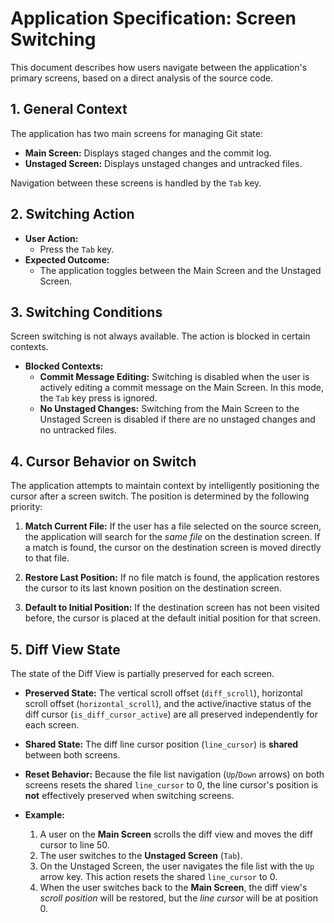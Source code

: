 # Application Specification: Screen Switching

This document describes how users navigate between the application's primary screens, based on a direct analysis of the source code.

## 1. General Context

The application has two main screens for managing Git state:
- **Main Screen:** Displays staged changes and the commit log.
- **Unstaged Screen:** Displays unstaged changes and untracked files.

Navigation between these screens is handled by the `Tab` key.

## 2. Switching Action

- **User Action:**
  - Press the `Tab` key.
- **Expected Outcome:**
  - The application toggles between the Main Screen and the Unstaged Screen.

## 3. Switching Conditions

Screen switching is not always available. The action is blocked in certain contexts.

- **Blocked Contexts:**
  - **Commit Message Editing:** Switching is disabled when the user is actively editing a commit message on the Main Screen. In this mode, the `Tab` key press is ignored.
  - **No Unstaged Changes:** Switching from the Main Screen to the Unstaged Screen is disabled if there are no unstaged changes and no untracked files.

## 4. Cursor Behavior on Switch

The application attempts to maintain context by intelligently positioning the cursor after a screen switch. The position is determined by the following priority:

1.  **Match Current File:** If the user has a file selected on the source screen, the application will search for the *same file* on the destination screen. If a match is found, the cursor on the destination screen is moved directly to that file.

2.  **Restore Last Position:** If no file match is found, the application restores the cursor to its last known position on the destination screen.

3.  **Default to Initial Position:** If the destination screen has not been visited before, the cursor is placed at the default initial position for that screen.

## 5. Diff View State

The state of the Diff View is partially preserved for each screen.

- **Preserved State:** The vertical scroll offset (`diff_scroll`), horizontal scroll offset (`horizontal_scroll`), and the active/inactive status of the diff cursor (`is_diff_cursor_active`) are all preserved independently for each screen.
- **Shared State:** The diff line cursor position (`line_cursor`) is **shared** between both screens.
- **Reset Behavior:** Because the file list navigation (`Up`/`Down` arrows) on both screens resets the shared `line_cursor` to 0, the line cursor's position is **not** effectively preserved when switching screens.

- **Example:**
  1. A user on the **Main Screen** scrolls the diff view and moves the diff cursor to line 50.
  2. The user switches to the **Unstaged Screen** (`Tab`).
  3. On the Unstaged Screen, the user navigates the file list with the `Up` arrow key. This action resets the shared `line_cursor` to 0.
  4. When the user switches back to the **Main Screen**, the diff view's *scroll position* will be restored, but the *line cursor* will be at position 0.